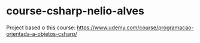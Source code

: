 # course-csharp-nelio-alves

Project based o this course: https://www.udemy.com/course/programacao-orientada-a-objetos-csharp/
